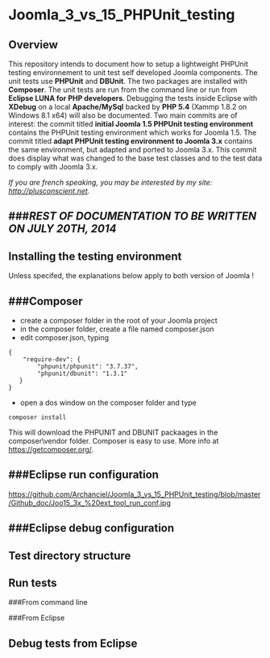 Joomla_3_vs_15_PHPUnit_testing
==============================

Overview
--------

This repository intends to document how to setup a lightweight PHPUnit testing environnement to unit test self developed Joomla components. The unit tests use **PHPUnit** and **DBUnit**. The two packages are installed with **Composer**. The unit tests are run from the command line or run from **Eclipse LUNA for PHP developers**. Debugging the tests inside Eclipse with **XDebug** on a local **Apache/MySql** backed by **PHP 5.4** (Xammp 1.8.2 on Windows 8.1 x64) will also be documented. Two main commits are of interest: the commit titled **initial Joomla 1.5 PHPUnit testing environment** contains the PHPUnit testing environment which works for Joomla 1.5. The commit titled **adapt PHPUnit testing environment to Joomla 3.x** contains the same environment, but adapted and ported to Joomla 3.x. This commit does display what was changed to the base test classes and to the test data to comply with Joomla 3.x.

_If you are french speaking, you may be interested by my site: http://plusconscient.net._

###_REST OF DOCUMENTATION TO BE WRITTEN ON JULY 20TH, 2014_
------------------------------------------------------

Installing the testing environment
----------------------------------

Unless specifed, the explanations below apply to both version of Joomla !

###Composer
-----------

* create a composer folder in the root of your Joomla project
* in the composer folder, create a file named composer.json
* edit composer.json, typing
````
{
    "require-dev": {
        "phpunit/phpunit": "3.7.37",
		"phpunit/dbunit": "1.3.1"
   }
}
````
* open a dos window on the composer folder and type
```
composer install
```
This will download the PHPUNIT and DBUNIT packaages in the composer\vendor folder. Composer is easy to use. More info at https://getcomposer.org/.

###Eclipse run configuration
----------------------------

https://github.com/Archanciel/Joomla_3_vs_15_PHPUnit_testing/blob/master/Github_doc/Joo15_3x_%20ext_tool_run_conf.jpg

###Eclipse debug configuration
------------------------------

Test directory structure
------------------------

Run tests
---------

###From command line

###From Eclipse

Debug tests from Eclipse
------------------------
